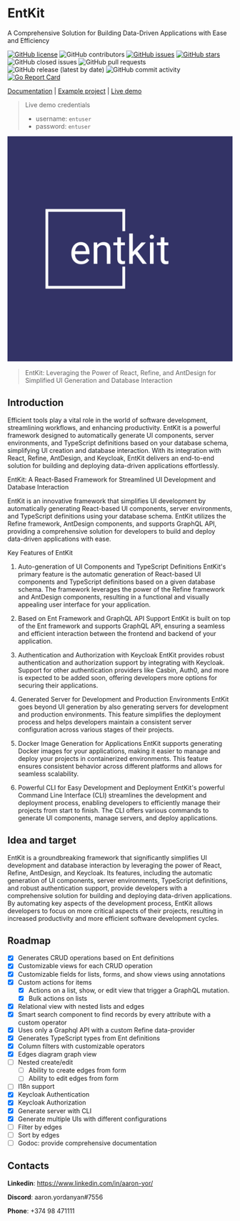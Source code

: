 # EntKit

A Comprehensive Solution for Building Data-Driven Applications with Ease and Efficiency

[![GitHub license](https://img.shields.io/github/license/entkit/entkit)](https://github.com/entkit/entkit)
![GitHub contributors](https://img.shields.io/github/contributors/entkit/entkit)
[![GitHub issues](https://img.shields.io/github/issues/entkit/entkit)](https://github.com/entkit/entkit/issues)
[![GitHub stars](https://img.shields.io/github/stars/entkit/entkit)](https://github.com/entkit/entkit/stargazers)
![GitHub closed issues](https://img.shields.io/github/issues-closed/entkit/entkit)
![GitHub pull requests](https://img.shields.io/github/issues-pr-raw/entkit/entkit)
![GitHub release (latest by date)](https://img.shields.io/github/v/release/entkit/entkit)
![GitHub commit activity](https://img.shields.io/github/commit-activity/m/entkit/entkit)
[![Go Report Card](https://goreportcard.com/badge/github.com/entkit/entkit/v2)](https://goreportcard.com/report/github.com/entkit/entkit/v2)

[Documentation](https://entkit.com/docs/get-started/introduction) | [Example project](https://github.com/entkit/entkit-demo) | [Live demo](https://demo-refine-project.entkit.com)

>Live demo credentials
>  - username: `entuser`
>  - password: `entuser`

![logo-color.svg](docs%2Flogo-color.svg)

> EntKit: Leveraging the Power of React, Refine, and AntDesign for Simplified UI Generation and Database Interaction

## Introduction

Efficient tools play a vital role in the world of software development, streamlining workflows, and enhancing productivity. EntKit is a powerful framework designed to automatically generate UI components, server environments, and TypeScript definitions based on your database schema, simplifying UI creation and database interaction. With its integration with React, Refine, AntDesign, and Keycloak, EntKit delivers an end-to-end solution for building and deploying data-driven applications effortlessly.

EntKit: A React-Based Framework for Streamlined UI Development and Database Interaction

EntKit is an innovative framework that simplifies UI development by automatically generating React-based UI components, server environments, and TypeScript definitions using your database schema. EntKit utilizes the Refine framework, AntDesign components, and supports GraphQL API, providing a comprehensive solution for developers to build and deploy data-driven applications with ease.

Key Features of EntKit

1. Auto-generation of UI Components and TypeScript Definitions
   EntKit's primary feature is the automatic generation of React-based UI components and TypeScript definitions based on a given database schema. The framework leverages the power of the Refine framework and AntDesign components, resulting in a functional and visually appealing user interface for your application.

2. Based on Ent Framework and GraphQL API Support
   EntKit is built on top of the Ent framework and supports GraphQL API, ensuring a seamless and efficient interaction between the frontend and backend of your application.

3. Authentication and Authorization with Keycloak
   EntKit provides robust authentication and authorization support by integrating with Keycloak. Support for other authentication providers like Casbin, Auth0, and more is expected to be added soon, offering developers more options for securing their applications.

4. Generated Server for Development and Production Environments
   EntKit goes beyond UI generation by also generating servers for development and production environments. This feature simplifies the deployment process and helps developers maintain a consistent server configuration across various stages of their projects.

5. Docker Image Generation for Applications
   EntKit supports generating Docker images for your applications, making it easier to manage and deploy your projects in containerized environments. This feature ensures consistent behavior across different platforms and allows for seamless scalability.

6. Powerful CLI for Easy Development and Deployment
   EntKit's powerful Command Line Interface (CLI) streamlines the development and deployment process, enabling developers to efficiently manage their projects from start to finish. The CLI offers various commands to generate UI components, manage servers, and deploy applications.

## Idea and target

EntKit is a groundbreaking framework that significantly simplifies UI development and database interaction by leveraging the power of React, Refine, AntDesign, and Keycloak. Its features, including the automatic generation of UI components, server environments, TypeScript definitions, and robust authentication support, provide developers with a comprehensive solution for building and deploying data-driven applications. By automating key aspects of the development process, EntKit allows developers to focus on more critical aspects of their projects, resulting in increased productivity and more efficient software development cycles.

## Roadmap

- [x] Generates CRUD operations based on Ent definitions
- [x] Customizable views for each CRUD operation
- [x] Customizable fields for lists, forms, and show views using annotations
- [x] Custom actions for items
    - [x] Actions on a list, show, or edit view that trigger a GraphQL mutation.
    - [x] Bulk actions on lists
- [x] Relational view with nested lists and edges
- [x] Smart search component to find records by every attribute with a custom operator
- [x] Uses only a Graphql API with a custom Refine data-provider
- [x] Generates TypeScript types from Ent definitions
- [x] Column filters with customizable operators
- [x] Edges diagram graph view
- [ ] Nested create/edit
    - [ ] Ability to create edges from form
    - [ ] Ability to edit edges from form
- [ ] I18n support
- [x] Keycloak Authentication
- [x] Keycloak Authorization
- [x] Generate server with CLI
- [x] Generate multiple UIs with different configurations
- [ ] Filter by edges
- [ ] Sort by edges
- [ ] Godoc: provide comprehensive documentation

## Contacts

**Linkedin**: https://www.linkedin.com/in/aaron-yor/

**Discord**: aaron․yordanyan#7556

**Phone**: +374 98 471111
